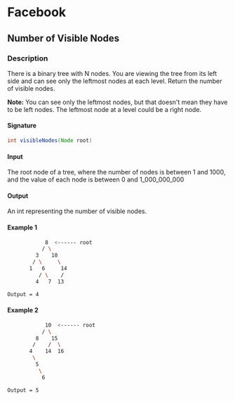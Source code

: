 # Facebook

## Number of Visible Nodes

### Description
There is a binary tree with N nodes. You are viewing the tree from its left side and can see only the leftmost nodes at each level. Return the number of visible nodes.

**Note:** You can see only the leftmost nodes, but that doesn't mean they have to be left nodes. The leftmost node at a level could be a right node.

#### Signature

```java
int visibleNodes(Node root)
```

#### Input

The root node of a tree, where the number of nodes is between 1 and 1000, and the value of each node is between 0 and 1_000_000_000

#### Output

An int representing the number of visible nodes.

#### Example 1
```bash
            8  <------ root
           / \
         3    10
        / \     \
       1   6     14
          / \    /
         4   7  13   

Output = 4
```

#### Example 2
```bash
            10  <------ root
           / \
         8    15
        /    /  \
       4    14  16
        \
         5
          \
           6          

Output = 5
```

<!--
### The possible

* [First approach](method1/PairSums.java)
    * [Test cases](../../../../../java/facebook/interviewpreparation/hashtables/pairsums/method1/PairSums.java)
* [Second approach](method2/PairSums.java)
  * [Test cases](../../../../../java/facebook/interviewpreparation/hashtables/pairsums/method2/PairSums.java)

> *NOTE: The approaches are base on my own knowledge and don't be taken as a final solution, it can or can't be the most efficient, If you have a better solution I encourage you to send me it if you want, to add it to the repository.*
-->